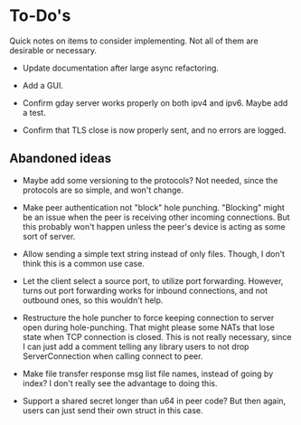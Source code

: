 # To-Do's
Quick notes on items to consider implementing.
Not all of them are desirable or necessary.

- Update documentation after large async refactoring.

- Add a GUI.

- Confirm gday server works properly on both ipv4 and ipv6. Maybe add a test.

- Confirm that TLS close is now properly sent, and no errors are logged.


## Abandoned ideas

- Maybe add some versioning to the protocols?
  Not needed, since the protocols are so simple, and won't change.

- Make peer authentication not "block" hole punching.
  "Blocking" might be an issue when the peer is receiving other
  incoming connections. But this probably won't happen unless
  the peer's device is acting as some sort of server.

- Allow sending a simple text string instead of only files.
  Though, I don't think this is a common use case.

- Let the client select a source port, to utilize port forwarding.
  However, turns out port forwarding works for inbound connections,
  and not outbound ones, so this wouldn't help.

- Restructure the hole puncher to force keeping connection to server open
  during hole-punching. That might please some NATs that lose state when TCP connection is closed.
  This is not really necessary, since I can just add a comment
  telling any library users to not drop ServerConnection when calling connect to peer.

- Make file transfer response msg list file names, instead of going by index?
  I don't really see the advantage to doing this.

- Support a shared secret longer than u64 in peer code? But then again,
  users can just send their own struct in this case.